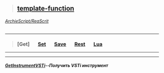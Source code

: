 >## [template-function](https://github.com/ArchieScript/template-function)
###### [ArchieScript/ReaScrit](https://github.com/ArchieScript/ReaScrit)
------------------------------------------------------------------------------------------------------------------
>###  [Get]                                                                                          &nbsp;&nbsp;&nbsp;&nbsp;&nbsp;             [Set](https://github.com/ArchieScript/template-function/tree/master/template-function/Set)     &nbsp;&nbsp;&nbsp;&nbsp;&nbsp;             [Save](https://github.com/ArchieScript/template-function/tree/master/template-function/Save)   &nbsp;&nbsp;&nbsp;&nbsp;&nbsp;             [Rest](https://github.com/ArchieScript/template-function/tree/master/template-function/Rest)   &nbsp;&nbsp;&nbsp;&nbsp;&nbsp;             [Lua](https://github.com/ArchieScript/template-function/tree/master/template-function/Lua)     &nbsp;&nbsp;&nbsp;&nbsp;&nbsp;                                                                                                                                                          
---
- - - - - - - - - - - - - - - - - - - - - - - - - - - - - - - - - - - - - - - - - - - - - - - - - - - - - - - - - 


##### [GetInstrumentVSTi](https://github.com/ArchieScript/template-function/blob/master/template-function/Get/GetInstrumentVSTi.lua)--Получить VSTi инструмент

